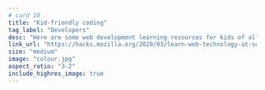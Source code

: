 ```yaml
---
# card 10
title: "Kid-friendly coding"
tag_label: "Developers"
desc: "Here are some web development learning resources for kids of all ages. All you need is a web browser."
link_url: "https://hacks.mozilla.org/2020/03/learn-web-technology-at-sofa-school/?utm_source=www.mozilla.org&utm_medium=referral&utm_campaign=homepage&utm_content=card"
size: "medium"
image: "colour.jpg"
aspect_ratio: "3-2"
include_highres_image: true
---
```

